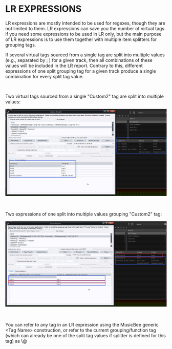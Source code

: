 # LR EXPRESSIONS

LR expressions are mostly intended to be used for regexes, though they are not limited to them. LR expressions can save you the number of virtual tags if you need some expressions to be used in LR only, but the main purpose of LR expressions is to use them together with multiple item splitters for grouping tags.

If several virtual tags sourced from a single tag are split into multiple values (e.g., separated by ; ) for a given track, then all combinations of these values will be included in the LR report. Contrary to this, different expressions of one split grouping tag for a given track produce a single combination for every split tag value.

&nbsp;

Two virtual tags sourced from a single "Custom2" tag are split into multiple values:

![Image](lib/LR-vt.png)

&nbsp;

Two expressions of one split into multiple values grouping "Custom2" tag:

![Image](lib/LR-expr.png)

&nbsp;

You can refer to any tag in an LR expression using the MusicBee generic \<Tag Name\> construction, or refer to the current grouping/function tag (which can already be one of the split tag values if splitter is defined for this tag) as \\@